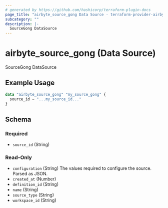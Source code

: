 ```yaml
---
# generated by https://github.com/hashicorp/terraform-plugin-docs
page_title: "airbyte_source_gong Data Source - terraform-provider-airbyte"
subcategory: ""
description: |-
  SourceGong DataSource
---
```


# airbyte_source_gong (Data Source)

SourceGong DataSource

## Example Usage

```terraform
data "airbyte_source_gong" "my_source_gong" {
  source_id = "...my_source_id..."
}
```

<!-- schema generated by tfplugindocs -->
## Schema

### Required

- `source_id` (String)

### Read-Only

- `configuration` (String) The values required to configure the source. Parsed as JSON.
- `created_at` (Number)
- `definition_id` (String)
- `name` (String)
- `source_type` (String)
- `workspace_id` (String)
